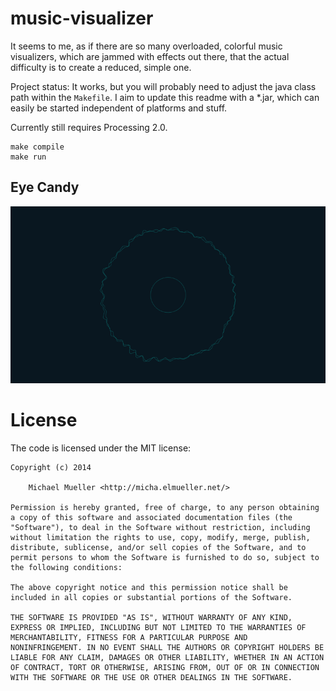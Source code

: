 # music-visualizer

It seems to me, as if there are so many overloaded, colorful music
visualizers, which are jammed with effects out there, that the actual
difficulty is to create a reduced, simple one. 

Project status: It works, but you will probably need to adjust the 
java class path within the `Makefile`. I aim to update this readme with 
a *.jar, which can easily be started independent of platforms and stuff.

Currently still requires Processing 2.0.

	make compile
	make run


## Eye Candy

[![Screenshot](https://github.com/cmichi/music-visualizer/raw/master/gallery/screenshot.png)](https://github.com/cmichi/music-visualizer/raw/master/gallery/screenshot.png)


# License

The code is licensed under the MIT license:

	Copyright (c) 2014

		Michael Mueller <http://micha.elmueller.net/>

	Permission is hereby granted, free of charge, to any person obtaining
	a copy of this software and associated documentation files (the
	"Software"), to deal in the Software without restriction, including
	without limitation the rights to use, copy, modify, merge, publish,
	distribute, sublicense, and/or sell copies of the Software, and to
	permit persons to whom the Software is furnished to do so, subject to
	the following conditions:

	The above copyright notice and this permission notice shall be
	included in all copies or substantial portions of the Software.

	THE SOFTWARE IS PROVIDED "AS IS", WITHOUT WARRANTY OF ANY KIND,
	EXPRESS OR IMPLIED, INCLUDING BUT NOT LIMITED TO THE WARRANTIES OF
	MERCHANTABILITY, FITNESS FOR A PARTICULAR PURPOSE AND
	NONINFRINGEMENT. IN NO EVENT SHALL THE AUTHORS OR COPYRIGHT HOLDERS BE
	LIABLE FOR ANY CLAIM, DAMAGES OR OTHER LIABILITY, WHETHER IN AN ACTION
	OF CONTRACT, TORT OR OTHERWISE, ARISING FROM, OUT OF OR IN CONNECTION
	WITH THE SOFTWARE OR THE USE OR OTHER DEALINGS IN THE SOFTWARE.

